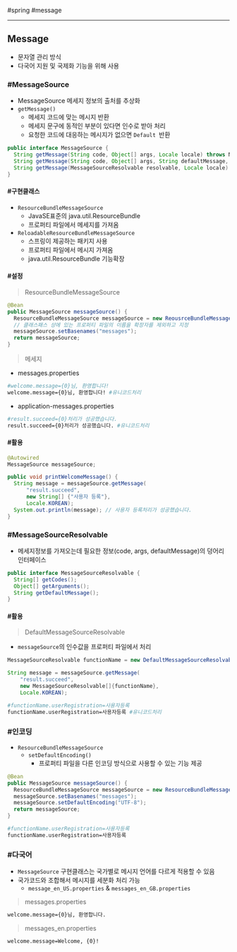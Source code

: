 \#spring #message

---

## Message

- 문자열 관리 방식
- 다국어 지원 및 국제화 기능을 위해 사용

### #MessageSource

- MessageSource 메세지 정보의 출처를 추상화
- `getMessage()` 
  - 메세지 코드에 맞는 메시지 반환
  - 메세지 문구에 동적인 부분이 있다면 인수로 받아 처리
  - 요청한 코드에 대응하는 메시지가 없으면 `Default `반환

```java
public interface MessageSource {
  String getMessage(String code, Object[] args, Locale locale) throws NoSuchMessageException;
  String getMessage(String code, Object[] args, String defaultMessage, Locale locale);
  String getMessage(MessageSourceResolvable resolvable, Locale locale) throws NoSuchMessageException;
}
```



#### #구현클래스

- `ResourceBundleMessageSource`
  - JavaSE표준의 java.util.ResourceBundle
  - 프로퍼티 파일에서 메세지를 가져옴
- `ReloadableResourceBundleMessageSource`
  - 스프링이 제공하는 패키지 사용
  - 프로퍼티 파일에서 메시지 가져옴
  - java.util.ResourceBundle 기능확장



#### #설정

> ResourceBundleMessageSource

```java
@Bean
public MessageSource messageSource() {
  ResourceBundleMessageSource messageSource = new ReousrceBundleMessageSource();
  // 클래스패스 상에 있는 프로퍼티 파일의 이름을 확장자를 제외하고 지정
  messageSource.setBasenames("messages");
  return messageSource;
}
```

> 메세지

- messages.properties

```bash
#welcome.message={0}님, 환영합니다!
welcome.message={0}님, 환영합니다! #유니코드처리
```

- application-messages.properties

```bash
#result.succeed={0}처리가 성공했습니다.
result.succeed={0}처리가 성공했습니다. #유니코드처리
```



#### #활용

```java
@Autowired
MessageSource messageSource;

public void printWelcomeMessage() {
  String message = messageSource.getMessage(
      "result.succeed", 
      new String[] {"사용자 등록"},
      Locale.KOREAN);
  System.out.println(message); // 사용자 등록처리가 성공했습니다.
}
```





### #MessageSourceResolvable

- 메세지정보를 가져오는데 필요한 정보(code, args, defaultMessage)의 덩어리 인터페이스

```java
public interface MessageSourceResolvable {
  String[] getCodes();
  Object[] getArguments();
  String getDefaultMessage();
}
```



#### #활용

> DefaultMessageSourceResolvable 

- `messageSource`의 인수값을 프로퍼티 파일에서 처리

```java
MessageSourceResolvable functionName = new DefaultMessageSourceResolvable("functionName.userRegistration");

String message = messageSource.getMessage(
    "result.succeed", 
    new MessageSourceResolvable[]{functionName},
  	Locale.KOREAN);
```

```bash
#functionName.userRegistration=사용자등록
functionName.userRegistration=사용자등록 #유니코드처리
```



### #인코딩

- `ResourceBundleMessageSource`
  - `setDefaultEncoding()`
    - 프로퍼티 파일을 다른 인코딩 방식으로 사용할 수 있는 기능 제공

```java
@Bean
public MessageSource messageSource() {
  ResourceBundleMessageSource messageSource = new ResourceBundleMessageSource();
  messageSource.setBasenames("messages");
  messageSource.setDefaultEncoding("UTF-8");
  return messageSource;
}
```

```bash
#functionName.userRegistration=사용자등록
functionName.userRegistration=사용자등록
```



### #다국어

- `MessageSource` 구현클래스는 국가별로 메시지 언어를 다르게 적용할 수 있음
- 국가코드와 조합해서 메시지를 세분화 처리 가능
  - `message_en_US.properties` & `messages_en_GB.properties`

> messages.properties

```bash
welcome.message={0}님, 환영합니다.
```

> messages_en.properties

```bash
welcome.message=Welcome, {0}!
```



